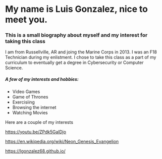 # My name is Luis Gonzalez, nice to meet you.
### This is a small biography about myself and my interest for taking this class
I am from Russellville, AR and joing the Marine Corps in 2013. I was an F18 Technician during my enlistment.
I chose to take this class as a part of my curriculum to eventually get a degree in Cybersecurity or Computer Science.  
##### A few of my interests and hobbies:
  + Video Games
  + Game of Thrones
  + Exercisiing
  + Browsing the internet
  + Watching Movies

Here are a couple of my interests

<https://youtu.be/ZPdk5GaIDjo>

<https://en.wikipedia.org/wiki/Neon_Genesis_Evangelion>

<https://lgonzalez68.github.io/>
